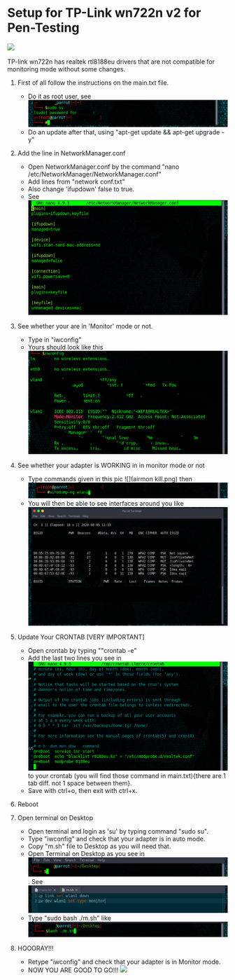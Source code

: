 # Setup for TP-Link wn722n v2 for Pen-Testing

![](https://static.tp-link.com/res/images/products/large/TL-WN722N-01.jpg)

TP-link wn722n has realtek rtl8188eu drivers that are not compatible for monitoring mode without some changes.

1. First of all follow the instructions on the main.txt file.
    -   Do it as root user, see ![](sudo-su-1.png)
    -   Do an update after that, using "apt-get update && apt-get upgrade -y" 

2. Add the line in NetworkManager.conf 
    -   Open NetworkManager.conf by the command "nano /etc/NetworkManager/NetworkManager.conf"
    -   Add lines from "network conf.txt" 
    -   Also change 'ifupdown' false to true.
    -   See ![](Net-Manager.png)
   
3. See whether your are in 'Monitor' mode or not.
    -   Type in "iwconfig"
    -   Yours should look like this ![](wlan1-monitor-1.png)

4.  See whether your adapter is WORKING in in monitor mode or not
    -   Type commands given in this pic ![](airmon kill.png) then ![](airo-dump.png)
    -   You will then be able to see interfaces around you like ![](airo-dump-1.png)
    
5.  Update Your CRONTAB [VERY IMPORTANT]
    -   Open crontab by typing ""crontab -e"
    -   Add the last two lines you see in ![](crontab.png) to your crontab (you will find those command in main.txt){there are 1 tab diff. not 1 space between them}.
    -   Save with ctrl+o, then exit with ctrl+x.
    
6.  Reboot

7.  Open terminal on Desktop 
    -   Open terminal and login as 'su' by typing command "sudo su".
    -   Type "iwconfig" and check that your adapter is in auto mode.
    -   Copy "m.sh" file to Desktop as you will need that.
    -   Open Terminal on Desktop as you see in ![](desktop-1.png). See ![](m.sh-text.png)
    -   Type "sudo bash ./m.sh" like ![](bash-1.png)
   
8. HOOORAY!!! 
    -   Retype "iwconfig" and check that your adapter is in Monitor mode.
    -   NOW YOU ARE GOOD TO GO!!!
    ![](https://image.shutterstock.com/image-vector/hooray-letteringhooray-cardvector-illustration-260nw-617567408.jpg)






